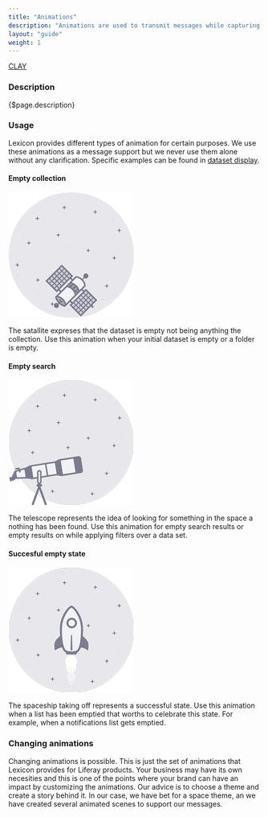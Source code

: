 ```yaml
---
title: "Animations"
description: "Animations are used to transmit messages while capturing the user attention in a different way."
layout: "guide"
weight: 1
---
```


<a class="label-link label label-warning" href="https://clayui.com/" target="_blank">CLAY</a>

### Description

{$page.description}

### Usage

Lexicon provides different types of animation for certain purposes. We use these animations as a message support but we never use them alone without any clarification. Specific examples can be found in [dataset display](./datasetdisplay.html).

#### Empty collection

![satellite navigating in the space](../../../images/empty_state.gif)

The satallite expreses that the dataset is empty not being anything the collection.
Use this animation when your initial dataset is empty or a folder is empty.

#### Empty search

![satellite navigating in the space](../../../images/search_state.gif)

The telescope represents the idea of looking for something in the space a nothing has been found.
Use this animation for empty search results or empty results on while applying filters over a data set. 

#### Succesful empty state

![satellite navigating in the space](../../../images/success_state.gif)

The spaceship taking off represents a successful state.
Use this animation when a list has been emptied that worths to celebrate this state. For example, when a notifications list gets emptied.

### Changing animations

Changing animations is possible. This is just the set of animations that Lexicon provides for Liferay products. Your business may have its own necesities and this is one of the points where your brand can have an impact by customizing the animations. Our advice is to choose a theme and create a story behind it. In our case, we have bet for a space theme, an we have created several animated scenes to support our messages. 
